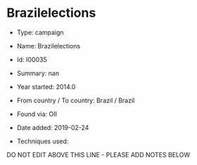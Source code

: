 # Brazilelections

* Type: campaign

* Name: Brazilelections

* Id: I00035

* Summary: nan

* Year started: 2014.0

* From country / To country: Brazil / Brazil

* Found via: OII

* Date added: 2019-02-24

* Techniques used: 


DO NOT EDIT ABOVE THIS LINE - PLEASE ADD NOTES BELOW
